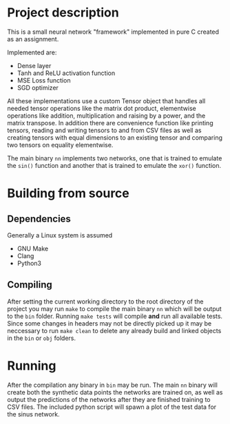 # Project description
This is a small neural network "framework" implemented in pure C created as an assignment.

Implemented are:
- Dense layer
- Tanh and ReLU activation function
- MSE Loss function
- SGD optimizer

All these implementations use a custom Tensor object that handles all needed tensor operations like the matrix dot product, elementwise operations like addition, multiplication and raising by a power, and the matrix transpose. In addition there are convenience function like printing tensors, reading and writing tensors to and from CSV files as well as creating tensors with equal dimensions to an existing tensor and comparing two tensors on equality elementwise.

The main binary `nn` implements two networks, one that is trained to emulate the `sin()` function and another that is trained to emulate the `xor()` function.

# Building from source
## Dependencies
Generally a Linux system is assumed
- GNU Make
- Clang
- Python3
## Compiling
After setting the current working directory to the root directory of the project you may run `make` to compile the main binary `nn` which will be output to the `bin` folder. Running `make tests` will compile __and__ run all available tests. Since some changes in headers may not be directly picked up it may be neccessary to run `make clean` to delete any already build and linked objects in the `bin` or `obj` folders.

# Running
After the compilation any binary in `bin` may be run. The main `nn` binary will create both the synthetic data points the networks are trained on, as well as output the predictions of the networks after they are finished training to CSV files.
The included python script will spawn a plot of the test data for the sinus network.
